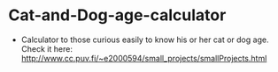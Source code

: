 # Cat-and-Dog-age-calculator
- Calculator to those curious easily to know his or her cat or dog age.
Check it here: http://www.cc.puv.fi/~e2000594/small_projects/smallProjects.html

